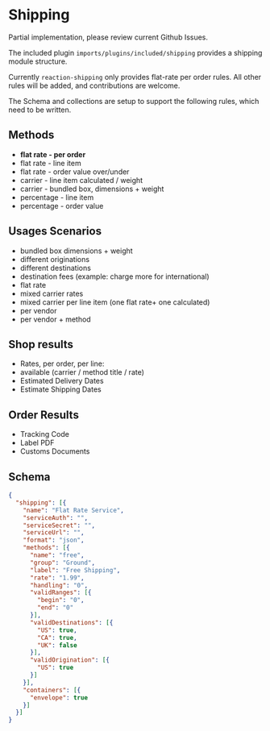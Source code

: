 # Shipping

Partial implementation, please review current Github Issues.

The included plugin `imports/plugins/included/shipping` provides a shipping module structure.

Currently `reaction-shipping` only provides flat-rate per order rules. All other rules will be added, and contributions are welcome.

The Schema and collections are setup to support the following rules, which need to be written.

## Methods

-   **flat rate - per order**
-   flat rate - line item
-   flat rate - order value over/under
-   carrier - line item calculated / weight
-   carrier - bundled box, dimensions + weight
-   percentage - line item
-   percentage - order value

## Usages Scenarios

-   bundled box dimensions + weight
-   different originations
-   different destinations
-   destination fees (example: charge more for international)
-   flat rate
-   mixed carrier rates
-   mixed carrier per line item (one flat rate+ one calculated)
-   per vendor
-   per vendor + method

## Shop results

-   Rates, per order, per line:
-   available (carrier / method title / rate)
-   Estimated Delivery Dates
-   Estimate Shipping Dates

## Order Results

-   Tracking Code
-   Label PDF
-   Customs Documents

## Schema

```json
{
  "shipping": [{
    "name": "Flat Rate Service",
    "serviceAuth": "",
    "serviceSecret": "",
    "serviceUrl": "",
    "format": "json",
    "methods": [{
      "name": "free",
      "group": "Ground",
      "label": "Free Shipping",
      "rate": "1.99",
      "handling": "0",
      "validRanges": [{
        "begin": "0",
        "end": "0"
      }],
      "validDestinations": [{
        "US": true,
        "CA": true,
        "UK": false
      }],
      "validOrigination": [{
        "US": true
      }]
    }],
    "containers": [{
      "envelope": true
    }]
  }]
}
```
